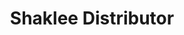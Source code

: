 ---
title: "Shaklee Distributor"
url: /downers-grove/shaklee-distributor/
shop: nutrition supplements
---